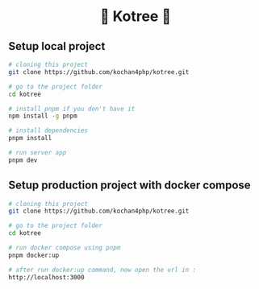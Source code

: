<h1 align="center">🌟 Kotree 🌟</h1>

## Setup local project

```bash
# cloning this project
git clone https://github.com/kochan4php/kotree.git

# go to the project folder
cd kotree

# install pnpm if you don't have it
npm install -g pnpm

# install dependencies
pnpm install

# run server app
pnpm dev
```

## Setup production project with docker compose

```bash
# cloning this project
git clone https://github.com/kochan4php/kotree.git

# go to the project folder
cd kotree

# run docker compose using pnpm
pnpm docker:up

# after run docker:up command, now open the url in :
http://localhost:3000
```

